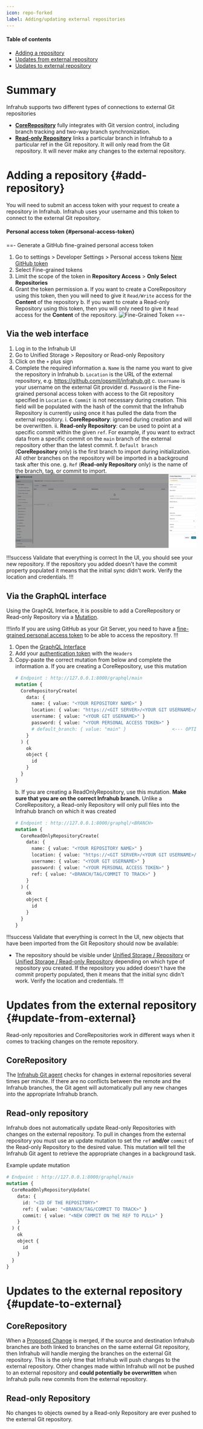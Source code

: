 ```yaml
---
icon: repo-forked
label: Adding/updating external repositories
---
```


#### Table of contents
- [Adding a repository](#add-repository)
- [Updates from external repository](#update-from-external)
- [Updates to external repository](#update-to-external)

# Summary

Infrahub supports two different types of connections to external Git repositories
 - [**CoreRepository**](/topics/repository#core-repository) fully integrates with Git version control, including branch tracking and two-way branch synchronization.
 - [**Read-only Repository**](/topics/repository#read-only-repository) links a particular branch in Infrahub to a particular ref in the Git repository. It will only read from the Git repository. It will never make any changes to the external repository.

# Adding a repository {#add-repository}

You will need to submit an access token with your request to create a repository in Infrahub. Infrahub uses your username and this token to connect to the external Git repository.

#### Personal access token {#personal-access-token}
==- Generate a GitHub fine-grained personal access token
  1. Go to settings > Developer Settings > Personal access tokens [New GitHub token](https://github.com/settings/personal-access-tokens/new)
  2. Select Fine-grained tokens
  3. Limit the scope of the token in **Repository Access** > **Only Select Repositories**
  4. Grant the token permission
      a. If you want to create a CoreRepository using this token, then you will need to give it `Read/Write` access for the **Content** of the repository
      b. If you want to create a Read-only Repository using this token, then you will only need to give it `Read` access for the **Content** of the repository.
  ![Fine-Grained Token](../media/github_fined_grain_access_token_setup.png)
==-

## Via the web interface

  1. Log in to the Infrahub UI
  2. Go to Unified Storage > Repository or Read-only Repository
  3. Click on the `+` plus sign
  4. Complete the required information
      a. `Name` is the name you want to give the repository in Infrahub
      b. `Location` is the URL of the external repository, e.g. https://github.com/opsmill/infrahub.git
      c. `Username` is your username on the external Git provider
      d. `Password` is the Fine-grained personal access token with access to the Git repository specified in `Location`
      e. `Commit` is not necessary during creation. This field will be populated with the hash of the commit that the Infrahub Repository is currently using once it has pulled the data from the external repository.
          i. **CoreRepository**: ignored during creation and will be overwritten. 
          ii. **Read-only Repository**: can be used to point at a specific commit within the given `ref`. For example, if you want to extract data from a specific commit on the `main` branch of the external repository other than the latest commit.
      f. `Default branch` (**CoreRepository** only) is the first branch to import during initialization. All other branches on the repository will be imported in a background task after this one.
      g. `Ref` (**Read-only Repository** only) is the name of the branch, tag, or commit to import.
  ![Add a Git Repository ](../media/create_repository.png)

!!!success Validate that everything is correct
In the UI, you should see your new repository. If the repository you added doesn't have the commit property populated it means that the initial sync didn't work. Verify the location and credentials.
!!!

## Via the GraphQL interface

Using the GraphQL Interface, it is possible to add a CoreRepository or Read-only Repository via a [Mutation](/topics/graphql).

!!!info
If you are using GitHub as your Git Server, you need to have a [fine-grained personal access token](#personal-access-token) to be able to access the repository.
!!!

  1. Open the [GraphQL Interface](http://localhost:8000/graphql)
  2. Add your [authentication token](/topics/auth) with the `Headers`
  3. Copy-paste the correct mutation from below and complete the information
      a. If you are creating a CoreRepository, use this mutation
      ```GraphQL
      # Endpoint : http://127.0.0.1:8000/graphql/main
      mutation {
        CoreRepositoryCreate(
          data: {
            name: { value: "<YOUR REPOSITORY NAME>" }
            location: { value: "https://<GIT SERVER>/<YOUR GIT USERNAME>/<YOUR REPOSITORY NAME>.git" }
            username: { value: "<YOUR GIT USERNAME>" }
            password: { value: "<YOUR PERSONAL ACCESS TOKEN>" }
            # default_branch: { value: "main" }                 <--- OPTIONAL
          }
        ) {
          ok
          object {
            id
          }
        }
      }
      ```
      b. If you are creating a ReadOnlyRepository, use this mutation. **Make sure that you are on the correct Infrahub branch.** Unlike a CoreRepository, a Read-only Repository will only pull files into the Infrahub branch on which it was created
      ```GraphQL
      # Endpoint : http://127.0.0.1:8000/graphql/<BRANCH>
      mutation {
        CoreReadOnlyRepositoryCreate(
          data: {
            name: { value: "<YOUR REPOSITORY NAME>" }
            location: { value: "https://<GIT SERVER>/<YOUR GIT USERNAME>/<YOUR REPOSITORY NAME>.git" }
            username: { value: "<YOUR GIT USERNAME>" }
            password: { value: "<YOUR PERSONAL ACCESS TOKEN>" }
            ref: { value: "<BRANCH/TAG/COMMIT TO TRACK>" }
          }
        ) {
          ok
          object {
            id
          }
        }
      }
      ```

!!!success Validate that everything is correct
In the UI, new objects that have been imported from the Git Repository should now be available:

- The repository should be visible under [Unified Storage / Repository](http://localhost:8000/objects/CoreRepository/) or [Unified Storage / Read-only Repository](http://localhost:8000/objects/CoreReadOnlyRepository/) depending on which type of repository you created. If the repository you added doesn't have the commit property populated, then it means that the initial sync didn't work. Verify the location and credentials.
!!!

# Updates from the external repository {#update-from-external}

Read-only repositories and CoreRepositories work in different ways when it comes to tracking changes on the remote repository.

## CoreRepository

The [Infrahub Git agent](/reference/git-agent) checks for changes in external repositories several times per minute. If there are no conflicts between the remote and the Infrahub branches, the Git agent will automatically pull any new changes into the appropriate Infrahub branch.

## Read-only repository

Infrahub does not automatically update Read-only Repositories with changes on the external repository. To pull in changes from the external repository you must use an update mutation to set the `ref` **and/or** `commit` of the Read-only Repository to the desired value. This mutation will tell the Infrahub Git agent to retrieve the appropriate changes in a background task.

Example update mutation

```GraphQL
# Endpoint : http://127.0.0.1:8000/graphql/main
mutation {
  CoreReadOnlyRepositoryUpdate(
    data: {
      id: "<ID OF THE REPOSITORY>"
      ref: { value: "<BRANCH/TAG/COMMIT TO TRACK>" }
      commit: { value: "<NEW COMMIT ON THE REF TO PULL>" }
    }
  ) {
    ok
    object {
      id
    }
  }
}
```

# Updates to the external repository {#update-to-external}

## CoreRepository
When a [Proposed Change](/topics/proposed-change) is merged, if the source and destination Infrahub branches are both linked to branches on the same external Git repository, then Infrahub will handle merging the branches on the external Git repository. This is the only time that Infrahub will push changes to the external repository. Other changes made within Infrahub will not be pushed to an external repository and **could potentially be overwritten** when Infrahub pulls new commits from the external repository.

## Read-only Repository
No changes to objects owned by a Read-only Repository are ever pushed to the external Git repository.
